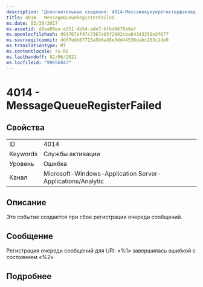 ```yaml
---
description: 'Дополнительные сведения: 4014-Мессажекуеуерегистерфаилед'
title: 4014 - MessageQueueRegisterFailed
ms.date: 03/30/2017
ms.assetid: d8aa80ea-e251-4b54-ade7-bfbd6670a6ef
ms.openlocfilehash: 993767af47c7367a05f2602cba64343350a3f677
ms.sourcegitcommit: ddf7edb67715a5b9a45e3dd44536dabc153c1de0
ms.translationtype: MT
ms.contentlocale: ru-RU
ms.lasthandoff: 02/06/2021
ms.locfileid: "99656843"
---
```

# <a name="4014---messagequeueregisterfailed"></a>4014 - MessageQueueRegisterFailed

## <a name="properties"></a>Свойства  
  
|||  
|-|-|  
|ID|4014|  
|Keywords|Службы активации|  
|Уровень|Ошибка|  
|Канал|Microsoft-Windows-Application Server-Applications/Analytic|  
  
## <a name="description"></a>Описание  

 Это событие создается при сбое регистрации очереди сообщений.  
  
## <a name="message"></a>Сообщение  

 Регистрация очереди сообщений для URI: «%1» завершилась ошибкой с состоянием «%2».  
  
## <a name="details"></a>Подробнее

